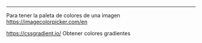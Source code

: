 
---
Para tener la paleta de colores de una imagen https://imagecolorpicker.com/en 

https://cssgradient.io/ Obtener colores gradientes
